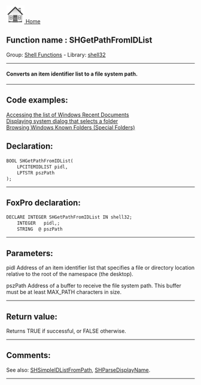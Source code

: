 [<img src="../../images/home.png"> Home ](https://github.com/VFPX/Win32API)  

## Function name : SHGetPathFromIDList
Group: [Shell Functions](../../functions_group.md#Shell_Functions)  -  Library: [shell32](../../Libraries.md#shell32)  
***  


#### Converts an item identifier list to a file system path.

***  


## Code examples:
[Accessing the list of Windows Recent Documents](../../samples/sample_094.md)  
[Displaying system dialog that selects a folder](../../samples/sample_364.md)  
[Browsing Windows Known Folders (Special Folders)](../../samples/sample_576.md)  

## Declaration:
```foxpro  
BOOL SHGetPathFromIDList(
	LPCITEMIDLIST pidl,
    LPTSTR pszPath
);  
```  
***  


## FoxPro declaration:
```foxpro  
DECLARE INTEGER SHGetPathFromIDList IN shell32;
	INTEGER   pidl,;
	STRING  @ pszPath  
```  
***  


## Parameters:
pidl
Address of an item identifier list that specifies a file or directory location relative to the root of the namespace (the desktop). 

pszPath
Address of a buffer to receive the file system path. This buffer must be at least MAX_PATH characters in size.   
***  


## Return value:
Returns TRUE if successful, or FALSE otherwise.   
***  


## Comments:
See also: [SHSimpleIDListFromPath](../shell32/SHSimpleIDListFromPath.md), [SHParseDisplayName](../shell32/SHParseDisplayName.md).  
  
***  

